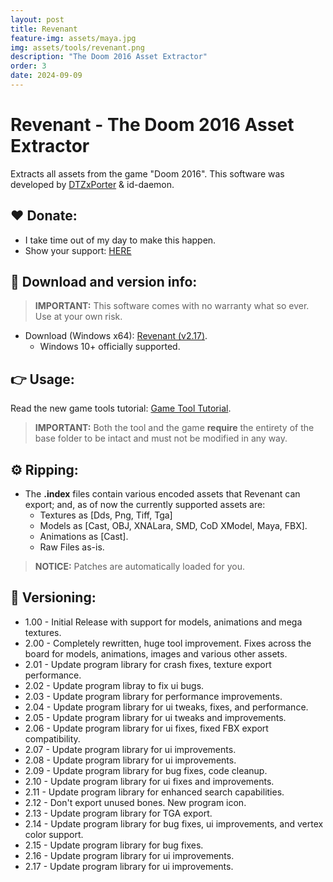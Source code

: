 ```yaml
---
layout: post
title: Revenant
feature-img: assets/maya.jpg
img: assets/tools/revenant.png
description: "The Doom 2016 Asset Extractor"
order: 3
date: 2024-09-09
---
```


# Revenant - The Doom 2016 Asset Extractor
Extracts all assets from the game "Doom 2016". This software was developed by [DTZxPorter](https://twitter.com/dtzxporter) & id-daemon.

## ❤️ Donate:
- I take time out of my day to make this happen.
- Show your support: [HERE](https://dtzxporter.com/donate)

## 💾 Download and version info:

> **IMPORTANT:** This software comes with no warranty what so ever. Use at your own risk.

- Download (Windows x64): [Revenant (v2.17)](https://mega.nz/file/9cIVnJqD#unglB4r2xA05LBhDXBr0VFL1KnzaNPySBUyu1tUvcdg).
  - Windows 10+ officially supported.

## 👉 Usage:
Read the new game tools tutorial: [Game Tool Tutorial](https://dtzxporter.com/game-tools-tutorial).

> **IMPORTANT:** Both the tool and the game **require** the entirety of the base folder to be intact and must not be modified in any way.

## ⚙️ Ripping:
- The **.index** files contain various encoded assets that Revenant can export; and, as of now the currently supported assets are:
  - Textures as [Dds, Png, Tiff, Tga]
  - Models as [Cast, OBJ, XNALara, SMD, CoD XModel, Maya, FBX].
  - Animations as [Cast].
  - Raw Files as-is.

> **NOTICE:** Patches are automatically loaded for you.

## 📌 Versioning:
- 1.00 - Initial Release with support for models, animations and mega textures.
- 2.00 - Completely rewritten, huge tool improvement. Fixes across the board for models, animations, images and various other assets.
- 2.01 - Update program library for crash fixes, texture export performance.
- 2.02 - Update program libray to fix ui bugs.
- 2.03 - Update program library for performance improvements.
- 2.04 - Update program library for ui tweaks, fixes, and performance.
- 2.05 - Update program library for ui tweaks and improvements.
- 2.06 - Update program library for ui fixes, fixed FBX export compatibility.
- 2.07 - Update program library for ui improvements.
- 2.08 - Update program library for ui improvements.
- 2.09 - Update program library for bug fixes, code cleanup.
- 2.10 - Update program library for ui fixes and improvements.
- 2.11 - Update program library for enhanced search capabilities.
- 2.12 - Don't export unused bones. New program icon.
- 2.13 - Update program library for TGA export.
- 2.14 - Update program library for bug fixes, ui improvements, and vertex color support.
- 2.15 - Update program library for bug fixes.
- 2.16 - Update program library for ui improvements.
- 2.17 - Update program library for ui improvements.